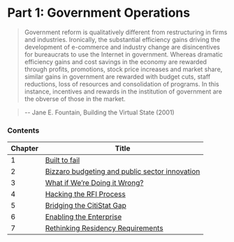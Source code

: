 # Part 1: Government Operations

> Government reform is qualitatively different from restructuring in firms and industries. Ironically, the substantial efficiency gains driving the development of e-commerce and industry change are disincentives for bureaucrats to use the Internet in government. Whereas dramatic efficiency gains and cost savings in the economy are rewarded through profits, promotions, stock price increases and market share, similar gains in government are rewarded with budget cuts, staff reductions, loss of resources and consolidation of programs. In this instance, incentives and rewards in the institution of government are the obverse of those in the market.

> --  Jane E. Fountain, Building the Virtual State (2001)

### Contents

| Chapter  | Title  |
|---|---|
| 1 | [Built to fail](built-to-fail.md) |
| 2 | [Bizzaro budgeting and public sector innovation](bizzaro-budgeting-and-public-sector-innovation.md) |
| 3 | [What if We’re Doing it Wrong?](what-if-were-doing-it-wrong.md) |
| 4 | [Hacking the RFI Process](hacking-the-rfi-process.md) |
| 5 | [Bridging the CitiStat Gap](bridging-the-citystat-gap.md) |
| 6 | [Enabling the Enterprise](enabling-the-enterprise.md) |
| 7 | [Rethinking Residency Requirements](rethinking-residency-requirements.md) |